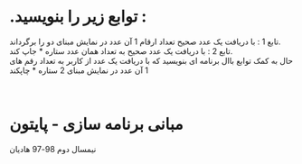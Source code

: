 # .توابع زیر را بنویسید :

 تابع 1 : با دریافت یک عدد صحیح تعداد ارقام 1 آن عدد در نمایش مبنای دو را برگرداند.
<br>
تابع 2 : با دریافت یک عدد صحیح به تعداد همان عدد ستاره * جاپ کند.
<br>
حال به کمک توابع باال برنامه ای بنویسید که با دریافت یک عدد از کاربر به تعداد رقم های 1 آن عدد در نمایش مبنای 2 ستاره *
چاپکند

<br>


# مبانی برنامه سازی - پایتون
نیمسال دوم 98-97
هادیان
